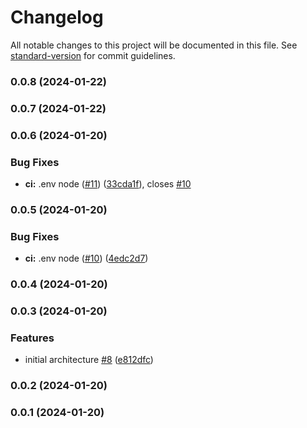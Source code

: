 # Changelog

All notable changes to this project will be documented in this file. See [standard-version](https://github.com/conventional-changelog/standard-version) for commit guidelines.

### 0.0.8 (2024-01-22)

### 0.0.7 (2024-01-22)

### 0.0.6 (2024-01-20)


### Bug Fixes

* **ci:** .env node ([#11](https://github.com/habitanto-reto/auth-service/issues/11)) ([33cda1f](https://github.com/habitanto-reto/auth-service/commit/33cda1f0f0a4102f8680d0c837b9ce18ecb685b8)), closes [#10](https://github.com/habitanto-reto/auth-service/issues/10)

### 0.0.5 (2024-01-20)


### Bug Fixes

* **ci:** .env node ([#10](https://github.com/habitanto-reto/auth-service/issues/10)) ([4edc2d7](https://github.com/habitanto-reto/auth-service/commit/4edc2d76f2fa4f1d97d0aca2d7179dbb350350b3))

### 0.0.4 (2024-01-20)

### 0.0.3 (2024-01-20)


### Features

* initial architecture [#8](https://github.com/habitanto-reto/auth-service/issues/8) ([e812dfc](https://github.com/habitanto-reto/auth-service/commit/e812dfc774fbfba835f25490eea004797b9aee40))

### 0.0.2 (2024-01-20)

### 0.0.1 (2024-01-20)
